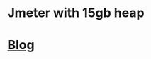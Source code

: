 # Jmeter with 15gb heap 

# [Blog](https://sarkershantonu.github.io/2012/09/01/maven-jmeter-plugins/)
